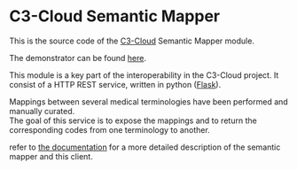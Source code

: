 # C3-Cloud Semantic Mapper

This is the source code of the [C3-Cloud](http://c3-cloud.eu/) Semantic Mapper module.

The demonstrator can be found [here](https://rubis.limics.upmc.fr/c3-cloud/).

This module is a key part of the interoperability in the C3-Cloud project. It consist of a HTTP REST service, written in python ([Flask](http://flask.pocoo.org/)).

Mappings between several medical terminologies have been performed and manually curated.  
The goal of this service is to expose the mappings and to return the corresponding codes from one terminology to another.

refer to [the documentation](https://rubis.limics.upmc.fr/c3-cloud/documentation/) for a more detailed description of the semantic mapper and this client.
